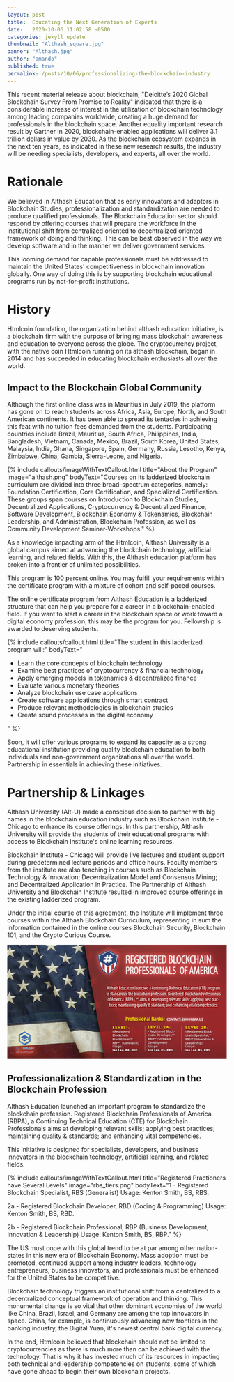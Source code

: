 ```yaml
---
layout: post
title:  Educating the Next Generation of Experts
date:   2020-10-06 11:02:58 -0500
categories: jekyll update
thumbnail: "Althash_square.jpg" 
banner: "Althash.jpg"
author: "amando"
published: true
permalink: /posts/10/06/professionalizing-the-blockchain-industry
---
```

This recent material release about blockchain, "Deloitte’s 2020 Global Blockchain Survey From Promise to Reality" indicated that there is a considerable increase of interest in the utilization of blockchain technology among leading companies worldwide, creating a huge demand for professionals in the blockchain space. Another equality important research result by Gartner in 2020, blockchain-enabled applications will deliver 3.1 trillion dollars in value by 2030. As the blockchain ecosystem expands in the next ten years, as indicated in these new research results, the industry will be needing specialists, developers, and experts, all over the world. 

# Rationale
We believed in Althash Education that as early innovators and adaptors in Blockchain Studies, professionalization and standardization are needed to produce qualified professionals. The Blockchain Education sector should respond by offering courses that will prepare the workforce in the institutional shift from centralized oriented to decentralized oriented framework of doing and thinking. This can be best observed in the way we develop software and in the manner we deliver government services.

This looming demand for capable professionals must be addressed to maintain the United States' competitiveness in blockchain innovation globally. One way of doing this is by supporting blockchain educational programs run by not-for-profit institutions.

# History
Htmlcoin foundation, the organization behind althash education initiative, is a blockchain firm with the purpose of bringing mass blockchain awareness and education to everyone across the globe. The cryptocurrency project, with the native coin Htmlcoin running on its althash blockchain, began in 2014 and has succeeded in educating blockchain enthusiasts all over the world.

## Impact to the Blockchain Global Community
Although the first online class was in Mauritius in July 2019, the platform has gone on to reach students across Africa, Asia, Europe, North, and South American continents. It has been able to spread its tentacles in achieving this feat with no tuition fees demanded from the students. Participating countries include Brazil, Mauritius, South Africa, Philippines, India, Bangladesh, Vietnam, Canada, Mexico, Brazil, South Korea, United States, Malaysia, India, Ghana, Singapore, Spain, Germany, Russia, Lesotho, Kenya, Zimbabwe, China, Gambia, Sierra-Leone, and Nigeria.

{% include callouts/imageWithTextCallout.html 
    title="About the Program"
    image="althash.png"
    bodyText="Courses on its ladderized blockchain curriculum are divided into three broad-spectrum categories, namely: Foundation Certification, Core Certification, and Specialized Certification. These groups span courses on Introduction to Blockchain Studies, Decentralized Applications, Cryptocurrency & Decentralized Finance, Software Development, Blockchain Economy & Tokenamics, Blockchain Leadership, and Administration, Blockchain Profession, as well as Community Development Seminar-Workshops."
%}

As a knowledge impacting arm of the Htmlcoin, Althash University is a global campus aimed at advancing the blockchain technology, artificial learning, and related fields. With this, the Althash education platform has broken into a frontier of unlimited possibilities. 

This program is 100 percent online. You may fulfill your requirements within the certificate program with a mixture of cohort and self-paced courses.

The online certificate program from Althash Education is a ladderized structure that can help you prepare for a career in a blockchain-enabled field. If you want to start a career in the blockchain space or work toward a digital economy profession, this may be the program for you. Fellowship is awarded to deserving students.

{% include callouts/callout.html 
  title="The student in this ladderized program will:"
  bodyText="<ul><li>Learn the core concepts of blockchain technology</li>
    <li>Examine best practices of cryptocurrency & financial technology</li>
    <li>Apply emerging models in tokenamics & decentralized finance</li>
    <li>Evaluate various monetary theories</li>
    <li>Analyze blockchain use case applications</li>
    <li>Create software applications through smart contract</li>
    <li>Produce relevant methodologies in blockchain studies</li>
    <li>Create sound processes in the digital economy</li>
</ul>" 
%}

Soon, it will offer various programs to expand its capacity as a strong educational institution providing quality blockchain education to both individuals and non-government organizations all over the world. Partnership in essentials in achieving these initiatives.

# Partnership & Linkages
Althash University (Alt-U) made a conscious decision to partner with big names in the blockchain education industry such as Blockchain Institute - Chicago to enhance its course offerings. In this partnership, Althash University will provide the students of their educational programs with access to Blockchain Institute's online learning resources.

Blockchain Institute - Chicago will provide live lectures and student support during predetermined lecture periods and office hours. Faculty members from the institute are also teaching in courses such as Blockchain Technology & Innovation; Decentralization Model and Consensus Mining; and Decentralized Application in Practice. The Partnership of Althash University and Blockchain Institute resulted in improved course offerings in the existing ladderized program.

Under the initial course of this agreement, the Institute will implement three courses within the Althash Blockchain Curriculum, representing in sum the information contained in the online courses Blockchain Security, Blockchain 101, and the Crypto Curious Course.

<img src="/assets/img/america-blockchain.jpg" alt="american blockchain professionals association certificate program" title="Blockchain for America!">

## Professionalization & Standardization in the Blockchain Profession
Althash Education launched an important program to standardize the blockchain profession. Registered Blockchain Professionals of America (RBPA), a Continuing Technical Education (CTE) for Blockchain Professionals aims at developing relevant skills; applying best practices; maintaining quality & standards; and enhancing vital competencies. 

This initiative is designed for specialists, developers, and business innovators in the blockchain technology, artificial learning, and related fields.

{% include callouts/imageWithTextCallout.html 
    title="Registered Practioners have Several Levels"
    image="rbs_tiers.png"
    bodyText="1 - Registered Blockchain Specialist, RBS (Generalist)
Usage: Kenton Smith, BS, RBS.

2a - Registered Blockchain Developer, RBD (Coding & Programming)
Usage: Kenton Smith, BS, RBD.

2b - Registered Blockchain Professional, RBP (Business Development, Innovation & Leadership)
Usage: Kenton Smith, BS, RBP."
%}

The US must cope with this global trend to be at par among other nation-states in this new era of Blockchain Economy. Mass adoption must be promoted, continued support among industry leaders, technology entrepreneurs, business innovators, and professionals must be enhanced for the United States to be competitive. 

Blockchain technology triggers an institutional shift from a centralized to a decentralized conceptual framework of operation and thinking. This monumental change is so vital that other dominant economies of the world like China, Brazil, Israel, and Germany are among the top innovators in space. China, for example, is continuously advancing new frontiers in the banking industry, the Digital Yuan, it's newest central bank digital currency.

In the end, Htmlcoin believed that blockchain should not be limited to cryptocurrencies as there is much more than can be achieved with the technology. That is why it has invested much of its resources in impacting both technical and leadership competencies on students, some of which have gone ahead to begin their own blockchain projects.

